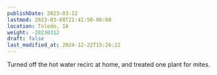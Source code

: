```yaml
---
publishDate: 2023-03-12
lastmod: 2023-03-08T21:41:50-06:00
location: Toledo, IA
weight: -20230312
draft: false
last_modified_at: 2024-12-22T15:26:22
---
```

Turned off the hot water recirc at home, and treated one plant for mites.  
